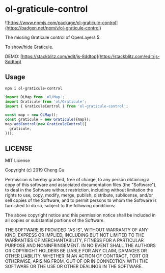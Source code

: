 # ol-graticule-control

![https://www.npmjs.com/package/ol-graticule-control](https://badgen.net/npm/v/ol-graticule-control)

The missing Graticule control of OpenLayers 5.

To show/hide Graticule.

DEMO: [https://stackblitz.com/edit/js-8ddtop](https://stackblitz.com/edit/js-8ddtop)

## Usage
```
npm i ol-graticule-control
```

```js
import OLMap from 'ol/Map';
import Graticule from 'ol/Graticule';
import { GraticuleControl } from 'ol-graticule-control';

const map = new OLMap();
const graticule = new Graticule({map});
map.addControl(new GraticuleControl({
  graticule,
}));
```

## LICENSE

MIT License

Copyright (c) 2019 Cheng Gu

Permission is hereby granted, free of charge, to any person obtaining a copy
of this software and associated documentation files (the "Software"), to deal
in the Software without restriction, including without limitation the rights
to use, copy, modify, merge, publish, distribute, sublicense, and/or sell
copies of the Software, and to permit persons to whom the Software is
furnished to do so, subject to the following conditions:

The above copyright notice and this permission notice shall be included in all
copies or substantial portions of the Software.

THE SOFTWARE IS PROVIDED "AS IS", WITHOUT WARRANTY OF ANY KIND, EXPRESS OR
IMPLIED, INCLUDING BUT NOT LIMITED TO THE WARRANTIES OF MERCHANTABILITY,
FITNESS FOR A PARTICULAR PURPOSE AND NONINFRINGEMENT. IN NO EVENT SHALL THE
AUTHORS OR COPYRIGHT HOLDERS BE LIABLE FOR ANY CLAIM, DAMAGES OR OTHER
LIABILITY, WHETHER IN AN ACTION OF CONTRACT, TORT OR OTHERWISE, ARISING FROM,
OUT OF OR IN CONNECTION WITH THE SOFTWARE OR THE USE OR OTHER DEALINGS IN THE
SOFTWARE.
